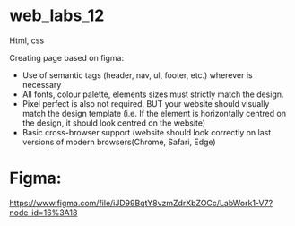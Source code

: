 # web_labs_12
Html, css 

Creating page based on figma:

- Use of semantic tags (header, nav, ul, footer, etc.) wherever is necessary
- All fonts, colour palette, elements sizes must strictly match the design.
- Pixel perfect is also not required, BUT your website should visually match the design template (i.e. If the element is horizontally centred on the design, it should look centred on the website)
- Basic cross-browser support (website should look correctly on last versions of modern browsers(Chrome, Safari, Edge)
# Figma:
https://www.figma.com/file/iJD99BqtY8vzmZdrXbZOCc/LabWork1-V7?node-id=16%3A18
